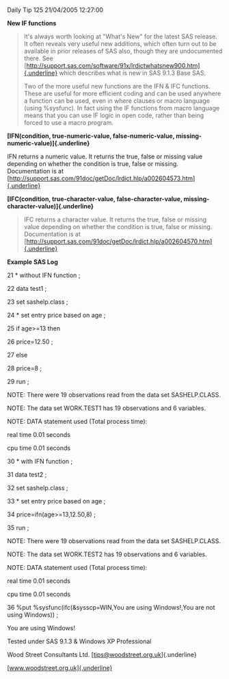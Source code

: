 Daily Tip 125 21/04/2005 12:27:00

**New IF functions**

> It's always worth looking at "What's New" for the latest SAS release.
> It often reveals very useful new additions, which often turn out to be
> available in prior releases of SAS also, though they are undocumented
> there. See
> [http://support.sas.com/software/91x/lrdictwhatsnew900.htm]{.underline}
> which describes what is new in SAS 9.1.3 Base SAS.
>
> Two of the more useful new functions are the IFN & IFC functions.
> These are useful for more efficient coding and can be used anywhere a
> function can be used, even in where clauses or macro language (using
> %sysfunc). In fact using the IF functions from macro language means
> that you can use IF logic in open code, rather than being forced to
> use a macro program.

**[IFN(condition, true-numeric-value, false-numeric-value,
missing-numeric-value)]{.underline}**

IFN returns a numeric value. It returns the true, false or missing value
depending on whether the condition is true, false or missing.
Documentation is at
[http://support.sas.com/91doc/getDoc/lrdict.hlp/a002604573.htm]{.underline}

**[IFC(condition, true-character-value, false-character-value,
missing-character-value)]{.underline}**

> IFC returns a character value. It returns the true, false or missing
> value depending on whether the condition is true, false or missing.
> Documentation is at
> [http://support.sas.com/91doc/getDoc/lrdict.hlp/a002604570.htm]{.underline}

**Example SAS Log**

21 \* without IFN function ;

22 data test1 ;

23 set sashelp.class ;

24 \* set entry price based on age ;

25 if age\>=13 then

26 price=12.50 ;

27 else

28 price=8 ;

29 run ;

NOTE: There were 19 observations read from the data set SASHELP.CLASS.

NOTE: The data set WORK.TEST1 has 19 observations and 6 variables.

NOTE: DATA statement used (Total process time):

real time 0.01 seconds

cpu time 0.01 seconds

30 \* with IFN function ;

31 data test2 ;

32 set sashelp.class ;

33 \* set entry price based on age ;

34 price=ifn(age\>=13,12.50,8) ;

35 run ;

NOTE: There were 19 observations read from the data set SASHELP.CLASS.

NOTE: The data set WORK.TEST2 has 19 observations and 6 variables.

NOTE: DATA statement used (Total process time):

real time 0.01 seconds

cpu time 0.01 seconds

36 %put %sysfunc(ifc(&sysscp=WIN,You are using Windows!,You are not
using Windows)) ;

You are using Windows!

Tested under SAS 9.1.3 & Windows XP Professional

Wood Street Consultants Ltd. [tips@woodstreet.org.uk]{.underline}

[www.woodstreet.org.uk]{.underline}

